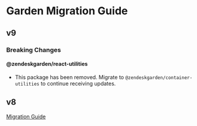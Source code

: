 # Garden Migration Guide

## v9

### Breaking Changes

#### @zendeskgarden/react-utilities

- This package has been removed. Migrate to `@zendeskgarden/container-utilities` to continue
  receiving updates.

## v8

[Migration Guide](https://github.com/zendeskgarden/react-components/blob/next/docs/migrations/v8.md)
